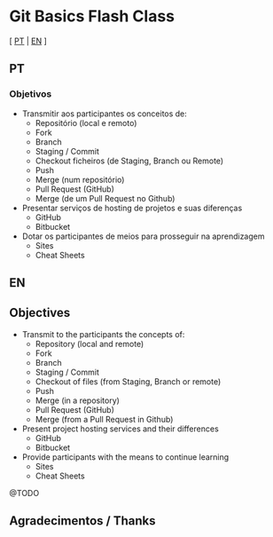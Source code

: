 # Git Basics Flash Class

[ [PT](#pt) | [EN](#en) ]

## PT

### Objetivos

* Transmitir aos participantes os conceitos de:
  * Repositório (local e remoto)
  * Fork
  * Branch
  * Staging / Commit
  * Checkout ficheiros (de Staging, Branch ou Remote)
  * Push
  * Merge (num repositório)
  * Pull Request (GitHub)
  * Merge (de um Pull Request no Github)
* Presentar serviços de hosting de projetos e suas diferenças
  * GitHub
  * Bitbucket
* Dotar os participantes de meios para prosseguir na aprendizagem
  * Sites
  * Cheat Sheets

## EN

## Objectives

* Transmit to the participants the concepts of:
   * Repository (local and remote)
   * Fork
   * Branch
   * Staging / Commit
   * Checkout of files (from Staging, Branch or remote)
   * Push
   * Merge (in a repository)
   * Pull Request (GitHub)
   * Merge (from a Pull Request in Github)
* Present project hosting services and their differences
   * GitHub
   * Bitbucket
* Provide participants with the means to continue learning
   * Sites
   * Cheat Sheets

@TODO


## Agradecimentos /  Thanks
